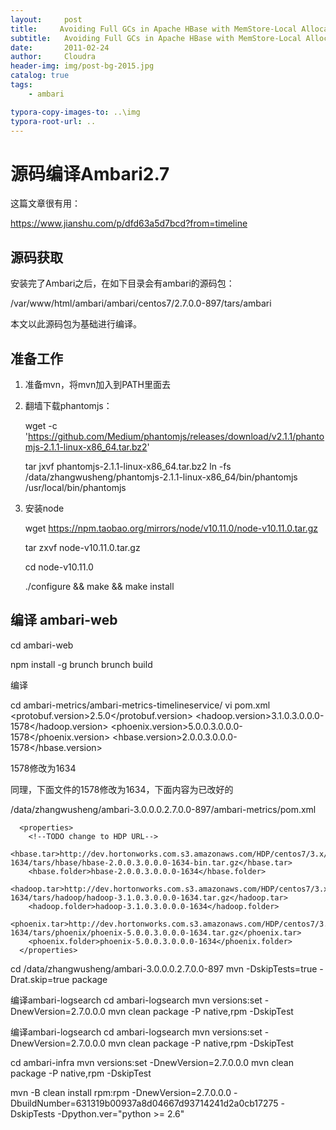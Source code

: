 ```yaml
---
layout:     post
title:     Avoiding Full GCs in Apache HBase with MemStore-Local Allocation Buffers
subtitle:   Avoiding Full GCs in Apache HBase with MemStore-Local Allocation Buffers
date:       2011-02-24
author:     Cloudra
header-img: img/post-bg-2015.jpg
catalog: true
tags:
    - ambari

typora-copy-images-to: ..\img
typora-root-url: ..
---
```




# 源码编译Ambari2.7

这篇文章很有用：

https://www.jianshu.com/p/dfd63a5d7bcd?from=timeline



## 源码获取

安装完了Ambari之后，在如下目录会有ambari的源码包：

/var/www/html/ambari/ambari/centos7/2.7.0.0-897/tars/ambari

本文以此源码包为基础进行编译。

## 准备工作

1. 准备mvn，将mvn加入到PATH里面去

2. 翻墙下载phantomjs：

   wget -c 'https://github.com/Medium/phantomjs/releases/download/v2.1.1/phantomjs-2.1.1-linux-x86_64.tar.bz2'

   tar jxvf phantomjs-2.1.1-linux-x86_64.tar.bz2 
   ln -fs /data/zhangwusheng/phantomjs-2.1.1-linux-x86_64/bin/phantomjs /usr/local/bin/phantomjs  

3. 安装node

   wget https://npm.taobao.org/mirrors/node/v10.11.0/node-v10.11.0.tar.gz

   tar zxvf node-v10.11.0.tar.gz

   cd node-v10.11.0

   ./configure && make && make install

    

## 编译 ambari-web

cd ambari-web

npm install -g brunch
brunch build



编译



cd ambari-metrics/ambari-metrics-timelineservice/
  vi pom.xml
  <properties>
    <!-- Needed for generating FindBugs warnings using parent pom -->
    <!--<yarn.basedir>${project.parent.parent.basedir}</yarn.basedir>-->
    <protobuf.version>2.5.0</protobuf.version>
    <hadoop.version>3.1.0.3.0.0.0-1578</hadoop.version>
    <phoenix.version>5.0.0.3.0.0.0-1578</phoenix.version>
    <hbase.version>2.0.0.3.0.0.0-1578</hbase.version>
  </properties>

1578修改为1634

同理，下面文件的1578修改为1634，下面内容为已改好的

/data/zhangwusheng/ambari-3.0.0.0.2.7.0.0-897/ambari-metrics/pom.xml

```
  <properties>
    <!--TODO change to HDP URL-->
    <hbase.tar>http://dev.hortonworks.com.s3.amazonaws.com/HDP/centos7/3.x/BUILDS/3.0.0.0-1634/tars/hbase/hbase-2.0.0.3.0.0.0-1634-bin.tar.gz</hbase.tar>
    <hbase.folder>hbase-2.0.0.3.0.0.0-1634</hbase.folder>
    <hadoop.tar>http://dev.hortonworks.com.s3.amazonaws.com/HDP/centos7/3.x/BUILDS/3.0.0.0-1634/tars/hadoop/hadoop-3.1.0.3.0.0.0-1634.tar.gz</hadoop.tar>
    <hadoop.folder>hadoop-3.1.0.3.0.0.0-1634</hadoop.folder>
   <phoenix.tar>http://dev.hortonworks.com.s3.amazonaws.com/HDP/centos7/3.x/BUILDS/3.0.0.0-1634/tars/phoenix/phoenix-5.0.0.3.0.0.0-1634.tar.gz</phoenix.tar>
    <phoenix.folder>phoenix-5.0.0.3.0.0.0-1634</phoenix.folder>
  </properties>
```



 cd /data/zhangwusheng/ambari-3.0.0.0.2.7.0.0-897
  mvn -DskipTests=true  -Drat.skip=true package

   编译ambari-logsearch
cd ambari-logsearch
 mvn versions:set -DnewVersion=2.7.0.0.0
 mvn clean package -P native,rpm -DskipTest





 编译ambari-logsearch
cd ambari-logsearch
 mvn versions:set -DnewVersion=2.7.0.0.0
 mvn clean package -P native,rpm -DskipTest

 

cd ambari-infra
  mvn versions:set -DnewVersion=2.7.0.0.0
 mvn clean package -P native,rpm -DskipTest







mvn -B clean install rpm:rpm -DnewVersion=2.7.0.0.0 -DbuildNumber=631319b00937a8d04667d93714241d2a0cb17275 -DskipTests -Dpython.ver="python >= 2.6"

 

 

 

 

 